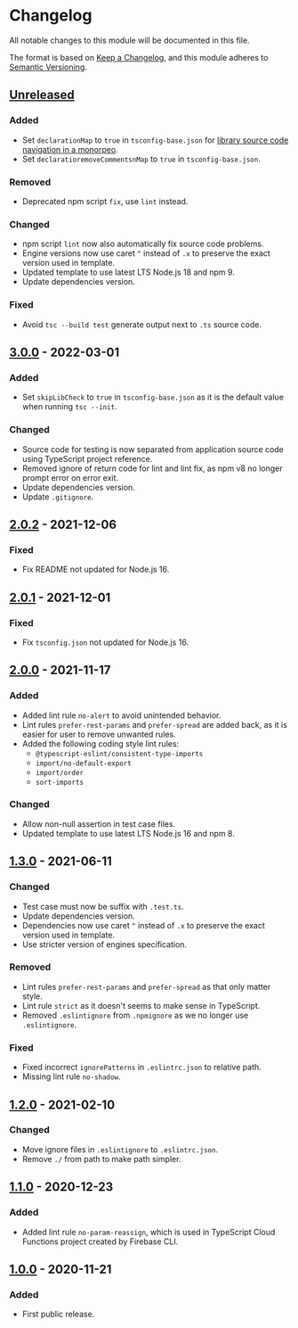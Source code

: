 # Changelog
All notable changes to this module will be documented in this file.

The format is based on [Keep a Changelog](https://keepachangelog.com/en/1.0.0/),
and this module adheres to [Semantic Versioning](https://semver.org/spec/v2.0.0.html).

## [Unreleased]
### Added
- Set `declarationMap` to `true` in `tsconfig-base.json` for [library source code navigation in a monorpeo].
- Set `declaratioremoveCommentsnMap` to `true` in `tsconfig-base.json`.
### Removed
- Deprecated npm script `fix`, use `lint` instead.
### Changed
- npm script `lint` now also automatically fix source code problems.
- Engine versions now use caret `^` instead of `.x` to preserve the exact version used in template.
- Updated template to use latest LTS Node.js 18 and npm 9.
- Update dependencies version.
### Fixed
- Avoid `tsc --build test` generate output next to `.ts` source code.

## [3.0.0] - 2022-03-01
### Added
- Set `skipLibCheck` to `true` in `tsconfig-base.json` as it is the default value when running `tsc --init`.
### Changed
- Source code for testing is now separated from application source code using TypeScript project reference.
- Removed ignore of return code for lint and lint fix, as npm v8 no longer prompt error on error exit.
- Update dependencies version.
- Update `.gitignore`.

## [2.0.2] - 2021-12-06
### Fixed
- Fix README not updated for Node.js 16.

## [2.0.1] - 2021-12-01
### Fixed
- Fix `tsconfig.json` not updated for Node.js 16.

## [2.0.0] - 2021-11-17
### Added
- Added lint rule `no-alert` to avoid unintended behavior.
- Lint rules `prefer-rest-params` and `prefer-spread` are added back, as it is easier
  for user to remove unwanted rules.
- Added the following coding style lint rules:
	- `@typescript-eslint/consistent-type-imports`
	- `import/no-default-export`
	- `import/order`
	- `sort-imports`

### Changed
- Allow non-null assertion in test case files.
- Updated template to use latest LTS Node.js 16 and npm 8.

## [1.3.0] - 2021-06-11
### Changed
- Test case must now be suffix with `.test.ts`.
- Update dependencies version.
- Dependencies now use caret `^` instead of `.x` to preserve the exact version used in template.
- Use stricter version of engines specification.

### Removed
- Lint rules `prefer-rest-params` and `prefer-spread` as that only matter style.
- Lint rule `strict` as it doesn't seems to make sense in TypeScript.
- Removed `.eslintignore` from `.npmignore` as we no longer use `.eslintignore`.

### Fixed
- Fixed incorrect `ignorePatterns` in `.eslintrc.json` to relative path.
- Missing lint rule `no-shadow`.

## [1.2.0] - 2021-02-10
### Changed
- Move ignore files in `.eslintignore` to `.eslintrc.json`.
- Remove `./` from path to make path simpler.

## [1.1.0] - 2020-12-23
### Added
- Added lint rule `no-param-reassign`, which is used in TypeScript Cloud Functions project created by Firebase CLI.

## [1.0.0] - 2020-11-21
### Added
- First public release.



[Unreleased]: https://github.com/VeryCrazyDog/typescript-project-template/compare/3.0.0...HEAD
[3.0.0]: https://github.com/VeryCrazyDog/typescript-project-template/compare/2.0.2...3.0.0
[2.0.2]: https://github.com/VeryCrazyDog/typescript-project-template/compare/2.0.1...2.0.2
[2.0.1]: https://github.com/VeryCrazyDog/typescript-project-template/compare/2.0.0...2.0.1
[2.0.0]: https://github.com/VeryCrazyDog/typescript-project-template/compare/1.3.0...2.0.0
[1.3.0]: https://github.com/VeryCrazyDog/typescript-project-template/compare/1.2.0...1.3.0
[1.2.0]: https://github.com/VeryCrazyDog/typescript-project-template/compare/1.1.0...1.2.0
[1.1.0]: https://github.com/VeryCrazyDog/typescript-project-template/compare/1.0.0...1.1.0
[1.0.0]: https://github.com/VeryCrazyDog/typescript-project-template/releases/tag/1.0.0
[library source code navigation in a monorpeo]: https://stackoverflow.com/questions/54459847/vscode-lerna-typescript-monorepo-code-navigation

